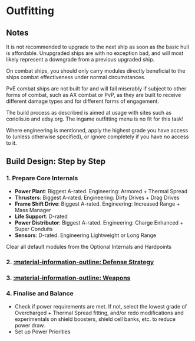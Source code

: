 # Outfitting

## Notes

It is not recommended to upgrade to the next ship as soon as the basic hull is affordable. Unupgraded ships are with no exception bad, and will most likely represent a downgrade from a previous upgraded ship.

On combat ships, you should only carry modules directly beneficial to the ships combat effectiveness under normal circumstances.

PvE combat ships are not built for and will fail miserably if subject to other forms of combat, such as AX combat or PvP, as they are built to receive different damage types and for different forms of engagement.

The build process as described is aimed at usage with sites such as coriolis.io and edsy.org. The ingame outfitting menu is no fit for this task!

Where engineering is mentioned, apply the highest grade you have access to (unless otherwise specified), or ignore completely if you have no access to it.

## Build Design: Step by Step

### 1. Prepare Core Internals

- **Power Plant**: Biggest A-rated. Engineering: Armored + Thermal Spread
- **Thrusters**: Biggest A-rated. Engineering: Dirty Drives + Drag Drives
- **Frame Shift Drive**: Biggest A-rated. Engineering: Increased Range + Mass Manager
- **Life Support**: D-rated
- **Power Distributor**: Biggest A-rated. Engineering: Charge Enhanced + Super Conduits
- **Sensors**: D-rated. Engineering Lightweight or Long Range

Clear all default modules from the Optional Internals and Hardpoints

### 2. [:material-information-outline: Defense Strategy](defense.md)

### 3. [:material-information-outline: Weapons](./weapons/overview.md)

### 4. Finalise and Balance

- Check if power requirements are met. If not, select the lowest grade of Overcharged + Thermal Spread fitting, and/or redo modifications and experimentals on shield boosters, shield cell banks, etc. to reduce power draw.
- Set up Power Priorities